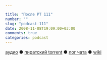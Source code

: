 ```yaml
---

title: "После РТ 111"
number: ""
slug: "podcast-111"
date: 2008-11-08T19:09:00+03:00
comments: true
categories: podcast
---
```

[аудио](http://cdn.radio-t.com/rt111post.mp3) ● [пиратский torrent](http://pirates.radio-t.com/torrents/rt111post.mp3.torrent) ● [лог чата](http://chat.radio-t.com/logs/radio-t-111.html) ● [wiki](http://wiki.radio-t.com/%D0%9F%D0%BE%D1%81%D0%BB%D0%B5_%D0%A0%D0%A2_111)<audio src="http://cdn.radio-t.com/rt111post.mp3" preload="none">
